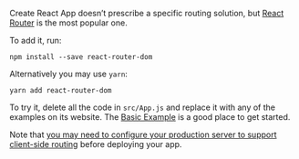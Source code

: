 Create React App doesn’t prescribe a specific routing solution, but [React Router](https://reacttraining.com/react-router/web/) is the most popular one.

To add it, run:

    npm install --save react-router-dom

Alternatively you may use `yarn`:

    yarn add react-router-dom

To try it, delete all the code in `src/App.js` and replace it with any of the examples on its website. The [Basic Example](https://reacttraining.com/react-router/web/example/basic) is a good place to get started.

Note that [you may need to configure your production server to support client-side routing](deployment.md#serving-apps-with-client-side-routing) before deploying your app.

